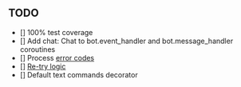 TODO
----

- [] 100% test coverage
- [] Add chat: Chat to bot.event_handler and bot.message_handler coroutines
- [] Process [error codes](https://developers.viber.com/docs/api/rest-bot-api/#error-codes) 
- [] [Re-try logic](https://developers.viber.com/docs/api/rest-bot-api/#re-try-logic)
- [] Default text commands decorator
